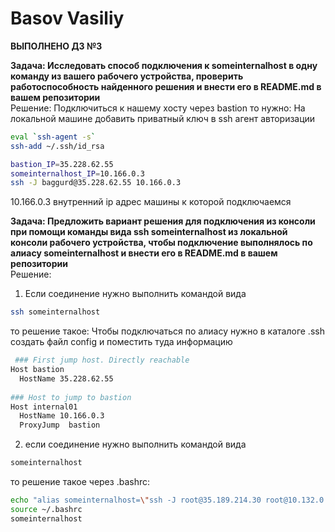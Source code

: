 # Basov Vasiliy

**ВЫПОЛНЕНО ДЗ №3**  

**Задача: Исследовать способ подключения к someinternalhost в одну команду из вашего рабочего устройства, проверить работоспособность найденного решения и внести его в README.md в вашем репозитории**  
Решение:
Подключиться к нашему хосту через bastion то нужно:
На локальной машине добавить приватный ключ в ssh агент авторизации
```bash
eval `ssh-agent -s`
ssh-add ~/.ssh/id_rsa
```

```bash
bastion_IP=35.228.62.55
someinternalhost_IP=10.166.0.3
ssh -J baggurd@35.228.62.55 10.166.0.3
```
10.166.0.3 внутренний ip адрес машины к которой подключаемся

**Задача: Предложить вариант решения для подключения из консоли при помощи команды вида ssh someinternalhost из локальной консоли рабочего устройства, чтобы подключение выполнялось по алиасу someinternalhost и внести его в README.md в вашем репозитории**  
Решение: 

1. Если соединение нужно выполнить командой вида
```bash
ssh someinternalhost
```
то решение такое:
Чтобы подключаться по алиасу нужно в каталоге .ssh создать файл config и поместить туда информацию
```bash
 ### First jump host. Directly reachable
Host bastion
  HostName 35.228.62.55
 
### Host to jump to bastion
Host internal01
  HostName 10.166.0.3
  ProxyJump  bastion
```
2. если соединение нужно выполнить командой вида
```bash
someinternalhost
```
то решение такое через .bashrc:
```bash
echo "alias someinternalhost=\"ssh -J root@35.189.214.30 root@10.132.0.5\"" >> ~/.bashrc 
source ~/.bashrc
someinternalhost
```
